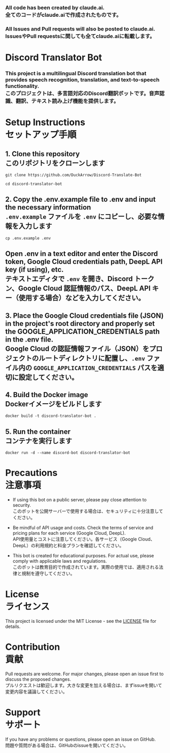 ### All code has been created by claude.ai.<br>全てのコードがclaude.aiで作成されたものです。
### All Issues and Pull requests will also be posted to claude.ai.<br>IssuesやPull requestsに関しても全てclaude.aiに転載します。

# Discord Translator Bot

### This project is a multilingual Discord translation bot that provides speech recognition, translation, and text-to-speech functionality.<br>このプロジェクトは、多言語対応のDiscord翻訳ボットです。音声認識、翻訳、テキスト読み上げ機能を提供します。

# Setup Instructions<br>セットアップ手順

## 1. Clone this repository<br>このリポジトリをクローンします

    git clone https://github.com/DuckArrow/Discord-Translate-Bot

    cd discord-translator-bot


## 2. Copy the .env.example file to .env and input the necessary information<br>`.env.example` ファイルを `.env` にコピーし、必要な情報を入力します

    cp .env.example .env

## Open .env in a text editor and enter the Discord token, Google Cloud credentials path, DeepL API key (if using), etc.<br>テキストエディタで `.env` を開き、Discord トークン、Google Cloud 認証情報のパス、DeepL API キー（使用する場合）などを入力してください。


## 3. Place the Google Cloud credentials file (JSON) in the project's root directory and properly set the GOOGLE_APPLICATION_CREDENTIALS path in the .env file.<br>Google Cloud の認証情報ファイル（JSON）をプロジェクトのルートディレクトリに配置し、`.env` ファイル内の `GOOGLE_APPLICATION_CREDENTIALS` パスを適切に設定してください。


##  4. Build the Docker image<br>Dockerイメージをビルドします

    docker build -t discord-translator-bot .


##  5. Run the container<br>コンテナを実行します

    docker run -d --name discord-bot discord-translator-bot


# Precautions<br>注意事項

- If using this bot on a public server, please pay close attention to security.
<br>このボットを公開サーバーで使用する場合は、セキュリティに十分注意してください。<br>

- Be mindful of API usage and costs. Check the terms of service and pricing plans for each service (Google Cloud, DeepL). 
<br>API使用量とコストに注意してください。各サービス（Google Cloud、DeepL）の利用規約と料金プランを確認してください。

- This bot is created for educational purposes. For actual use, please comply with applicable laws and regulations.
<br>このボットは教育目的で作成されています。実際の使用では、適用される法律と規制を遵守してください。

# License<br>ライセンス

This project is licensed under the MIT License - see the [LICENSE](LICENSE) file for details.

# Contribution<br>貢献
Pull requests are welcome. For major changes, please open an issue first to discuss the proposed changes.<br>
プルリクエストは歓迎します。大きな変更を加える場合は、まずissueを開いて変更内容を議論してください。

# Support<br>サポート
If you have any problems or questions, please open an issue on GitHub.<br>
問題や質問がある場合は、GitHubのissueを開いてください。
